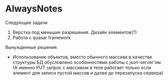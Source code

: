 # AlwaysNotes
Следующие задачи
1) Верстка под меньшие разрешения. Дизайн элементов(?)
2) Работа с quasar framework

Вынужденные решения:
- Использование объектов, вместо обычного массива в качестве структуры БД обусловлено особенностями работы с json-server'ом
    (А именно PUT запрос с массивом в теле работает только если элемент для записи пустой массив и далее до перезапуска сервера)